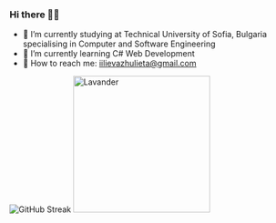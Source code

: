 ### Hi there 🖐🏻
- :green_book: I’m currently studying at Technical University of Sofia, Bulgaria specialising in Computer and Software Engineering 
- :brain: I’m currently learning C# Web Development
- :e-mail: How to reach me: iilievazhulieta@gmail.com
<!--
**zhulietailieva/zhulietailieva** is a ✨ _special_ ✨ repository because its `README.md` (this file) appears on your GitHub profile.

Here are some ideas to get you started:

- 🔭 I’m currently working on ...
- 🌱 I’m currently learning ...
- 👯 I’m looking to collaborate on ...
- 🤔 I’m looking for help with ...
- 💬 Ask me about ...
- 📫 How to reach me: ...
- 😄 Pronouns: ...
- ⚡ Fun fact: ...
-->
![GitHub Streak](https://github-readme-streak-stats.herokuapp.com?user=zhulietailieva&theme=github-light&hide_border=true&date_format=M%20j%5B%2C%20Y%5D)
<img
  src="https://st4.depositphotos.com/2389541/21375/i/600/depositphotos_213758958-stock-photo-lavender-flowers-watercolor-illustration-straight.jpg"
  alt="Lavander"
  style="display: inline-block; margin: 0 auto; width: 240px; height: 240px">
